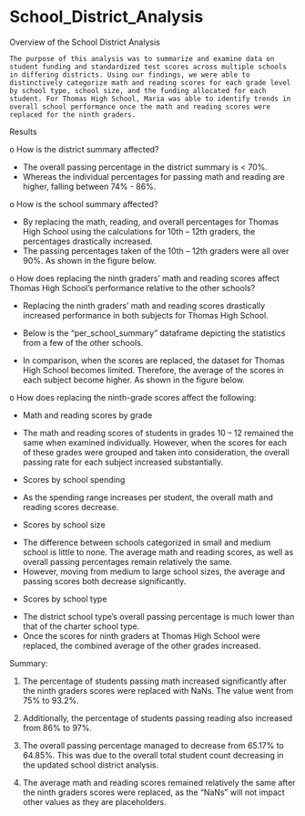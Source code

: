# School_District_Analysis


Overview of the School District Analysis
	
	The purpose of this analysis was to summarize and examine data on student funding and standardized test scores across multiple schools in differing districts. Using our findings, we were able to distinctively categorize math and reading scores for each grade level by school type, school size, and the funding allocated for each student. For Thomas High School, Maria was able to identify trends in overall school performance once the math and reading scores were replaced for the ninth graders.

Results
 
o How is the district summary affected?
- The overall passing percentage in the district summary is < 70%. 
- Whereas the individual percentages for passing math and reading are higher, falling between 74% - 86%. 
 
o How is the school summary affected?
- By replacing the math, reading, and overall percentages for Thomas High School using the calculations for 10th – 12th graders, the percentages drastically increased.
- The passing percentages taken of the 10th – 12th graders were all over 90%. As shown in the figure below.

o How does replacing the ninth graders’ math and reading scores affect Thomas High School’s performance relative to the other schools?

- Replacing the ninth graders’ math and reading scores drastically increased performance in both subjects for Thomas High School.
- Below is the “per_school_summary” dataframe depicting the statistics from a few of the other schools.

- In comparison, when the scores are replaced, the dataset for Thomas High School becomes limited. Therefore, the average of the scores in each subject become higher. As shown in the figure below.

o How does replacing the ninth-grade scores affect the following:

* Math and reading scores by grade

- The math and reading scores of students in grades 10 – 12 remained the same when examined individually. However, when the scores for each of these grades were grouped and taken into consideration, the overall passing rate for each subject increased substantially. 

* Scores by school spending

- As the spending range increases per student, the overall math and reading scores decrease. 

* Scores by school size

- The difference between schools categorized in small and medium school is little to none. The average math and reading scores, as well as overall passing percentages remain relatively the same.
- However, moving from medium to large school sizes, the average and passing scores both decrease significantly. 

* Scores by school type

- The district school type’s overall passing percentage is much lower than that of the charter school type.
-  Once the scores for ninth graders at Thomas High School were replaced, the combined average of the other grades increased. 

Summary:

1. The percentage of students passing math increased significantly after the ninth graders scores were replaced with NaNs. The value went from 75% to 93.2%.

2. Additionally, the percentage of students passing reading also increased from 86% to 97%.

3. The overall passing percentage managed to decrease from 65.17% to 64.85%. This was due to the overall total student count decreasing in the updated school district analysis.

4. The average math and reading scores remained relatively the same after the ninth graders scores were replaced, as the “NaNs” will not impact other values as they are placeholders.


	
